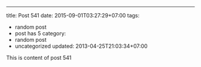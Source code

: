 ---
title: Post 541
date: 2015-09-01T03:27:29+07:00
tags:
  - random post
  - post has 5
category:
  - random post
  - uncategorized
updated: 2013-04-25T21:03:34+07:00

This is content of post 541